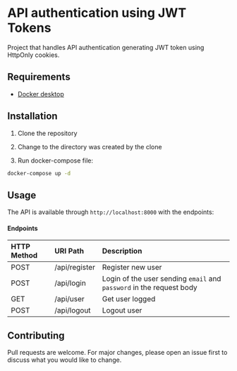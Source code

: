 # API authentication using JWT Tokens
Project that handles API authentication generating JWT token using HttpOnly cookies.

## Requirements
* [Docker desktop](https://www.docker.com/products/docker-desktop)

## Installation
1. Clone the repository

2. Change to the directory was created by the clone

3. Run docker-compose file:
```bash
docker-compose up -d
```

## Usage
The API is available through `http://localhost:8000` with the endpoints:

#### Endpoints
**HTTP Method**|**URI Path**|**Description**
:--|:--|:--
POST|/api/register|Register new user
POST|/api/login|Login of the user sending `email` and `password` in the request body
GET|/api/user|Get user logged
POST|/api/logout|Logout user

## Contributing
Pull requests are welcome. For major changes, please open an issue first to discuss what you would like to change.
